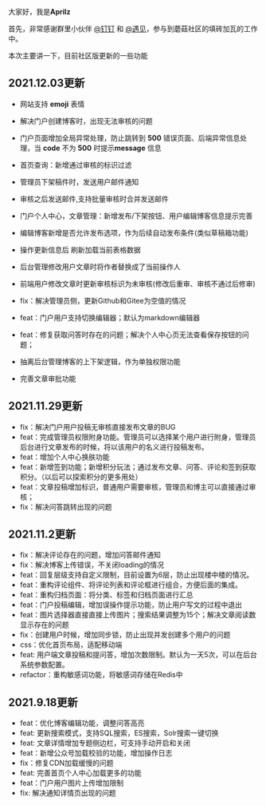 大家好，我是**Aprilz**

首先，非常感谢群里小伙伴 [@钉钉](https://gitee.com/it00021hot/) 和 [@遇见](https://gitee.com/zjq_6688)，参与到蘑菇社区的填砖加瓦的工作中。

本次主要讲一下，目前社区版更新的一些功能

## 2021.12.03更新

- 网站支持 **emoji** 表情
- 解决门户创建博客时，出现无法审核的问题
- 门户页面增加全局异常处理，防止跳转到 **500** 错误页面、后端异常信息处理，当 **code** 不为 **500** 时提示**message** 信息
- 首页查询：新增通过审核的标识过滤
- 管理员下架稿件时，发送用户邮件通知
- 审核之后发送邮件,支持批量审核时合并发送邮件
- 门户个人中心，文章管理：新增发布/下架按钮、用户编辑博客信息提示完善
- 编辑博客新增是否允许发布选项，作为后续自动发布条件(类似草稿箱功能)
- 操作更新信息后 刷新加载当前表格数据

- 后台管理修改用户文章时将作者替换成了当前操作人
- 前端用户修改文章时更新审核标识为未审核(修改后重审、审核不通过后修审)
- fix：解决管理员侧，更新Github和Gitee为空值的情况
- feat：门户用户支持切换编辑器；默认为markdown编辑器
- feat：修复获取问答时存在的问题；解决个人中心页无法查看保存按钮的问题；
- 抽离后台管理博客的上下架逻辑，作为单独权限功能
- 完善文章审批功能

## 2021.11.29更新 

- fix：解决门户用户投稿无审核直接发布文章的BUG
- feat：完成管理员权限附身功能。管理员可以选择某个用户进行附身，管理员后台进行文章发布的时候，将以该用户的名义进行投稿发布。
- feat：增加个人中心换肤功能
- feat：新增签到功能；新增积分玩法；通过发布文章、问答、评论和签到获取积分。（以后可以探索积分的更多用处）
- feat：文章投稿增加标识，普通用户需要审核，管理员和博主可以直接通过审核；
- fix：解决问答跳转出现的问题

## 2021.11.2更新

- fix：解决评论存在的问题，增加问答邮件通知
- fix：解决博客上传错误，不关闭loading的情况
- feat：回复层级支持自定义限制，目前设置为6层，防止出现楼中楼的情况。
- feat：重构评论组件、将评论列表和评论框进行组合，方便后面的集成。
- feat：重构归档页面：将分类、标签和归档页面进行汇总
- feat：门户投稿编辑，增加误操作提示功能，防止用户写文的过程中退出
- feat：图片选择器直接直接上传图片；搜索结果调整为15个；解决文章阅读数显示存在的问题
- fix：创建用户时候，增加同步锁，防止出现并发创建多个用户的问题
- css：优化首页布局，适配移动端
- feat: 用户端文章投稿和提问答，增加次数限制。默认为一天5次，可以在后台系统参数配置。
- refactor：重构敏感词功能，将敏感词存储在Redis中

## 2021.9.18更新

- feat：优化博客编辑功能，调整问答高亮
- feat: 更新搜索模式，支持SQL搜索，ES搜索，Solr搜索一键切换
- feat: 文章详情增加专题侧边栏，可支持手动开启和关闭
- feat：新增公众号加载校验的功能，增加操作日志
- fix：修复CDN加载缓慢的问题
- feat: 完善首页个人中心加载更多的功能
- feat：门户用户图片上传增加限制
- fix: 解决通知详情页出现的问题

